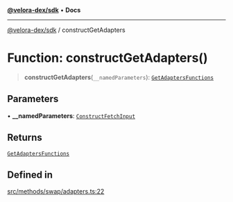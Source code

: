 [**@velora-dex/sdk**](../README.md) • **Docs**

***

[@velora-dex/sdk](../globals.md) / constructGetAdapters

# Function: constructGetAdapters()

> **constructGetAdapters**(`__namedParameters`): [`GetAdaptersFunctions`](../type-aliases/GetAdaptersFunctions.md)

## Parameters

• **\_\_namedParameters**: [`ConstructFetchInput`](../interfaces/ConstructFetchInput.md)

## Returns

[`GetAdaptersFunctions`](../type-aliases/GetAdaptersFunctions.md)

## Defined in

[src/methods/swap/adapters.ts:22](https://github.com/paraswap/paraswap-sdk/blob/master/src/methods/swap/adapters.ts#L22)
